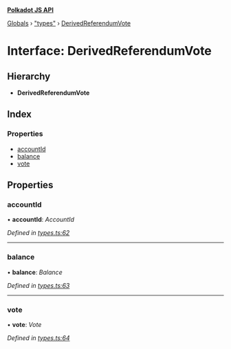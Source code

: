 **[Polkadot JS API](../README.md)**

[Globals](../globals.md) › [&quot;types&quot;](../modules/_types_.md) › [DerivedReferendumVote](_types_.derivedreferendumvote.md)

# Interface: DerivedReferendumVote

## Hierarchy

* **DerivedReferendumVote**

## Index

### Properties

* [accountId](_types_.derivedreferendumvote.md#accountid)
* [balance](_types_.derivedreferendumvote.md#balance)
* [vote](_types_.derivedreferendumvote.md#vote)

## Properties

###  accountId

• **accountId**: *AccountId*

*Defined in [types.ts:62](https://github.com/polkadot-js/api/blob/73d7a57/packages/api-derive/src/types.ts#L62)*

___

###  balance

• **balance**: *Balance*

*Defined in [types.ts:63](https://github.com/polkadot-js/api/blob/73d7a57/packages/api-derive/src/types.ts#L63)*

___

###  vote

• **vote**: *Vote*

*Defined in [types.ts:64](https://github.com/polkadot-js/api/blob/73d7a57/packages/api-derive/src/types.ts#L64)*